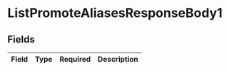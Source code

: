# ListPromoteAliasesResponseBody1


## Fields

| Field       | Type        | Required    | Description |
| ----------- | ----------- | ----------- | ----------- |